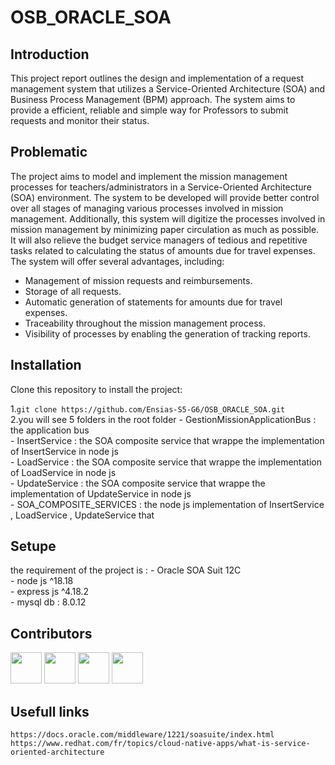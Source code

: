 # OSB_ORACLE_SOA

## Introduction
This project report outlines the design and implementation of a request management system
that utilizes a Service-Oriented Architecture (SOA) and Business Process Management (BPM)
approach. The system aims to provide a efficient, reliable and simple way for Professors to
submit requests and monitor their status.

## Problematic
The project aims to model and implement the mission management processes for teachers/administrators in a Service-Oriented Architecture (SOA) environment. The system to be developed will provide better control over all stages of managing various processes involved in mission management. Additionally, this system will digitize the processes involved in mission management by minimizing paper circulation as much as possible. It will also relieve the budget service managers of tedious and repetitive tasks related to calculating the status of amounts due for travel expenses. The system will offer several advantages, including:

- Management of mission requests and reimbursements.  
- Storage of all requests.
- Automatic generation of statements for amounts due for travel expenses.
- Traceability throughout the mission management process.
- Visibility of processes by enabling the generation of tracking reports.


## Installation
Clone this repository to install the project:

1.`git clone https://github.com/Ensias-S5-G6/OSB_ORACLE_SOA.git`\
2.you will see 5 folders in the root folder
    - GestionMissionApplicationBus : the application bus\
    - InsertService : the SOA composite service that wrappe the implementation of InsertService in node js\
    - LoadService :  the SOA composite service that wrappe the implementation of LoadService in node js\
    - UpdateService : the SOA composite service that wrappe the implementation of UpdateService in node js\
    - SOA_COMPOSITE_SERVICES : the node js  implementation of InsertService , LoadService , UpdateService that

## Setupe
the requirement of the project is  : 
    - Oracle SOA Suit 12C\
    - node js ^18.18\
    - express js  ^4.18.2\
    - mysql db : 8.0.12

## Contributors

[<img src="https://avatars.githubusercontent.com/u/96293231?v=4" width="50px">](https://github.com/GodWilldev)
[<img src="https://avatars.githubusercontent.com/u/148327695?v=4" width="50px">](https://github.com/dianeDev224)
[<img src="https://avatars.githubusercontent.com/u/125375032?v=4" width="50px">](https://github.com/ChaimaaRO)
[<img src="https://avatars.githubusercontent.com/u/101372554?v=4" width="50px">](https://github.com/houdasam)

## Usefull links
`https://docs.oracle.com/middleware/1221/soasuite/index.html`
`https://www.redhat.com/fr/topics/cloud-native-apps/what-is-service-oriented-architecture`




